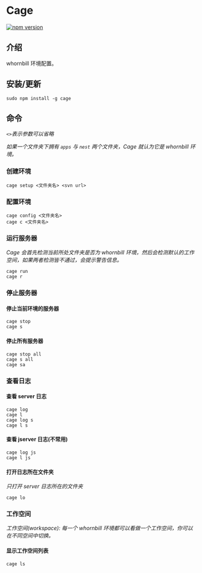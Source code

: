 # Cage

[![npm version](https://badge.fury.io/js/cage.svg)](https://badge.fury.io/js/cage)

## 介绍

whornbill 环境配置。

## 安装/更新
    sudo npm install -g cage

## 命令
*`<>`表示参数可以省略*

*如果一个文件夹下拥有 `apps` 与 `nest` 两个文件夹，Cage 就认为它是 whornbill 环境。*

### 创建环境
    cage setup <文件夹名> <svn url>
    
### 配置环境
    cage config <文件夹名>
    cage c <文件夹名>
    
### 运行服务器
*Cage 会首先检测当前所处文件夹是否为 whornbill 环境，然后会检测默认的工作空间，如果两者检测皆不通过，会提示警告信息。*
    
    cage run
    cage r

### 停止服务器

#### 停止当前环境的服务器
    cage stop
    cage s

#### 停止所有服务器
    cage stop all
    cage s all
    cage sa

### 查看日志

#### 查看 server 日志
    cage log
    cage l
    cage log s
    cage l s
    
#### 查看 jserver 日志(不常用)
    cage log js
    cage l js
    
#### 打开日志所在文件夹
*只打开 server 日志所在的文件夹*

    cage lo
    
### 工作空间
*工作空间(workspace): 每一个 whornbill 环境都可以看做一个工作空间，你可以在不同空间中切换。*

#### 显示工作空间列表
    cage ls
